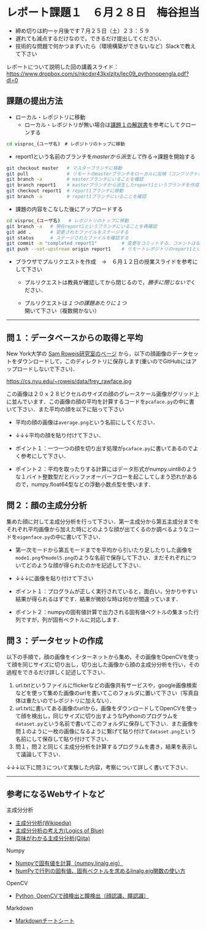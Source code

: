 # レポート課題１　６月２８日　梅谷担当




- 締め切りは約一ヶ月後です７月２５日（土）２３：５９
- 遅れても減点するだけなので，できるだけ提出してください．
- 技術的な問題で何かつまずいたら（環境構築ができないなど）Slackで教えて下さい



レポートについて説明した回の講義スライド：https://www.dropbox.com/s/nkcdxr43kxlzjtx/lec09_pythonopengla.pdf?dl=0



## 課題の提出方法

- ローカル・レポジトリに移動
  - ローカル・レポジトリが無い場合は[課題１の解説書](../kadai1/readme.md)を参考にしてクローンする

```bash
cd visproc_(ユーザ名)　# レポジトリのトップに移動
```

- report1という名前のブランチを*masterから派生して*作る→課題を開始する
```bash
git checkout master   # マスターブランチに移動
git pull              # リモートのmasterブランチをローカルに反映（コンフリクトがあればそれを解決）
git branch -a         # masterブランチにいることを確認
git branch report1    # masterブランチから派生したreport1というブランチを作成
git checkout report1  # report1ブランチに移動
git branch -a         # report1ブランチにいることを確認
```

- 課題の内容をこなした後にアップロードする
```bash
cd visproc_(ユーザ名)   # レポジトリのトップに移動
git branch -a   # 現在report1というブランチにいることを再確認
git add .       # 変更されたファイルをステージする
git status      # ステージされたファイルを確認する
git commit -m "completed report1"         # 変更をコミットする．コメントはなんでもよい
git push --set-upstream origin report1    # リモートレポジトリのreport1というブランチにプッシュする
```

- ブラウザでプルリクエストを作成　→　６月１２日の授業スライドを参考にして下さい
  
  - プルリクエストは教員が確認してから閉じるので，*勝手に閉じないで*ください．
  
  - プルリクエストは*１つの課題あたりに１つ*開いて下さい（複数開かない）
  
    

***

## 問１：データベースからの取得と平均

New York大学の [Sam Roweis研究室のページ](https://cs.nyu.edu/~roweis/) から，以下の顔画像のデータセットをダウンロードして，このディレクトリに保存します(重いのでGitHubにはアップロードしないで下さい)．

https://cs.nyu.edu/~roweis/data/frey_rawface.jpg

この画像は２０ｘ２８ピクセルのサイズの顔のグレースケール画像がグリッド上に並んでいます．この画像の顔の平均を計算するコードを```pcaface.py```の中に書いて下さい．また平均の顔を以下に貼って下さい

- 平均の顔の画像は```average.png```という名前にしてください．
- ↓↓↓平均の顔を貼り付けて下さい．



- ポイント１：一つ一つの顔を切り出す処理が```pcaface.py```に書いてあるのでよく参考にして下さい．
- ポイント２：平均を取ったりする計算にはデータ形式がnumpy.uint8のような１バイト整数型だとバッファオーバーフローを起こしてしまう恐れがあるので，numpy.float64型などの浮動小数点型を使います．







## 問２：顔の主成分分析

集めた顔に対して主成分分析を行って下さい．第一主成分から第五主成分までをそれぞれ平均画像から加えた時にどのような顔が出てくるのか調べるようなコードを```eigenface.py```の中に書いて下さい．

- 第一次モードから第五モードまでを平均から引いたり足したりした画像を```mode1.png```や```model5.png```のような名前で保存して下さい．まだそれぞれについてどのような顔が得られたのかを記述して下さい．
- ↓↓↓に画像を貼り付けて下さい





- ポイント１：プログラムが正しく実行されていると，面白い，分かりやすい結果が得られるはずです．結果が微妙な時は何かが間違っています．
- ポイント２：numpyの固有値計算で出力される固有値ベクトルの集まった行列ですが，列が固有ベクトルに対応します．





## 問３：データセットの作成

以下の手順で，顔の画像をインターネットから集め，その画像をOpenCVを使って顔を同じサイズに切り出し，切り出した画像から顔の主成分分析を行い，その過程をできるだけ詳しく記述して下さい．

1. url.txtというファイルにflickerなどの画像共有サービスや，google画像検索などを使って集めた画像のurlを書いてこのフォルダに置いて下さい（写真自体は重たいのでレポジトリに加えない）．
2. url.txtに書いてある画像のurlから，画像をダウンロードしてOpenCVを使って顔を検出し，同じサイズに切り出すようなPythonのプログラムを```dataset.py```という名前で書いてこのフォルダに保存して下さい．また画像を問１のように一枚の画像になるように繋げて貼り付けて```dataset.png```という名前にして保存して貼り付けて下さい．
3. 問１，問２と同じく主成分分析を計算するプログラムを書き，結果を表示して議論して下さい．



↓↓↓以下に問３について実験した内容，考察について詳しく書いて下さい．









---





## 参考になるWebサイトなど



主成分分析

- [主成分分析(Wikipedia)](https://ja.wikipedia.org/wiki/主成分分析)
- [主成分分析の考え方(Logics of Blue)](https://logics-of-blue.com/principal-components-analysis/)
- [意味がわかる主成分分析(Qiita)](https://qiita.com/NoriakiOshita/items/460247bb57c22973a5f0)

Numpy

- [Numpyで固有値を計算（numpy.linalg.eig）](https://numpy.org/doc/stable/reference/generated/numpy.linalg.eig.html)
- [NumPyで行列の固有値、固有ベクトルを求めるlinalg.eig関数の使い方](https://deepage.net/features/numpy-eigenvalue-vector.html)

OpenCV

- [Python, OpenCVで顔検出と瞳検出（顔認識、瞳認識）](https://note.nkmk.me/python-opencv-face-detection-haar-cascade/)

Markdown

- [Markdownチートシート](https://qiita.com/Qiita/items/c686397e4a0f4f11683d)



